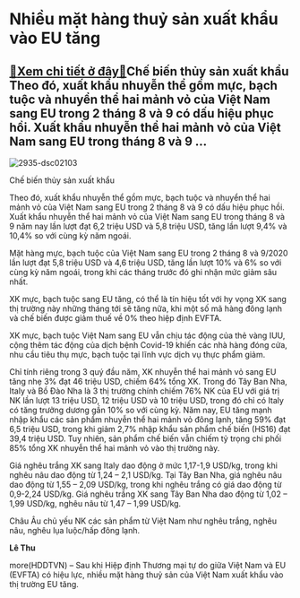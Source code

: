 Nhiều mặt hàng thuỷ sản xuất khẩu vào EU tăng
=============================================

[:gift:Xem chi tiết ở đây:gift:](https://hddtvn.com/nhieu-mat-hang-thuy-san-xuat-khau-vao-eu-tang/)Chế biến thủy sản xuất khẩu Theo đó, xuất khẩu nhuyễn thể gồm mực, bạch tuộc và nhuyển thể hai mảnh vỏ của Việt Nam sang EU trong 2 tháng 8 và 9 có dấu hiệu phục hồi. Xuất khẩu nhuyễn thể hai mảnh vỏ của Việt Nam sang EU trong tháng 8 và 9 …
-------------------------------------------------------------------------------------------------------------------------------------------------------------------------------------------------------------------------------------------------





![2935-dsc02103](https://hddtvn.com/wp-content/uploads/2021/01/2935_DSC02103.jpg "Chế  biến thủy sản tại Công ty Kiên Hùng. Ảnh: ST")


Chế biến thủy sản xuất khẩu



Theo đó, xuất khẩu nhuyễn thể gồm mực, bạch tuộc và nhuyển thể hai mảnh vỏ của Việt Nam sang EU trong 2 tháng 8 và 9 có dấu hiệu phục hồi. Xuất khẩu nhuyễn thể hai mảnh vỏ của Việt Nam sang EU trong tháng 8 và 9 năm nay lần lượt đạt 6,2 triệu USD và 5,8 triệu USD, tăng lần lượt 9,4% và 10,4% so với cùng kỳ năm ngoái.


Mặt hàng mực, bạch tuộc của Việt Nam sang EU trong 2 tháng 8 và 9/2020 lần lượt đạt 5,8 triệu USD và 4,6 triệu USD, tăng lần lượt 10% và 6% so với cùng kỳ năm ngoái, trong khi các tháng trước đó ghi nhận mức giảm sâu nhất.


XK mực, bạch tuộc sang EU tăng, có thể là tín hiệu tốt với hy vọng XK sang thị trường này những tháng tới sẽ tăng nữa, khi một số mã hàng đông lạnh và chế biến được giảm thuế về 0% theo hiệp định EVFTA.


XK mực, bạch tuộc Việt Nam sang EU vẫn chịu tác động của thẻ vàng IUU, cộng thêm tác động của dịch bệnh Covid-19 khiến các nhà hàng đóng cửa, nhu cầu tiêu thụ mực, bạch tuộc tại lĩnh vực dịch vụ thực phẩm giảm.


Chỉ tính riêng trong 3 quý đầu năm, XK nhuyễn thể hai mảnh vỏ sang EU tăng nhẹ 3% đạt 46 triệu USD, chiếm 64% tổng XK. Trong đó Tây Ban Nha, Italy và Bồ Đào Nha là 3 thị trường chính chiếm 76% NK của EU với giá trị NK lần lượt 13 triệu USD, 12 triệu USD và 10 triệu USD, trong đó chỉ có Italy có tăng trưởng dương gần 10% so với cùng kỳ. Năm nay, EU tăng mạnh nhập khẩu các sản phẩm nhuyễn thể hai mảnh vỏ đông lạnh, tăng 59% đạt 6,5 triệu USD, trong khi giảm 2,7% nhập khẩu sản phẩm chế biến (HS16) đạt 39,4 triệu USD. Tuy nhiên, sản phẩm chế biến vẫn chiếm tỷ trọng chi phối 85% tổng XK nhuyễn thể hai mảnh vỏ vào thị trường này.


Giá nghêu trắng XK sang Italy dao động ở mức 1,17-1,9 USD/kg, trong khi nghêu nâu dao động từ 1,24 – 2,1 USD/kg. Tại Tây Ban Nha, giá nghêu nâu dao động từ 1,55 – 2,09 USD/kg, trong khi nghêu trắng có giá dao động từ 0,9-2,24 USD/kg. Giá nghêu trắng XK sang Tây Ban Nha dao động từ 1,02 – 1,99 USD/kg, nghêu nâu từ 1,47 – 1,99 USD/kg.


Châu Âu chủ yếu NK các sản phẩm từ Việt Nam như nghêu trắng, nghêu nâu, nghêu lụa luộc/hấp đông lạnh.




**Lê Thu**



more(HDDTVN) – Sau khi Hiệp định Thương mại tự do giữa Việt Nam và EU (EVFTA) có hiệu lực, nhiều mặt hàng thuỷ sản của Việt Nam xuất khẩu vào thị trường EU tăng.


